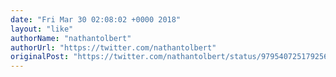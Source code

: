 ```yaml
---
date: "Fri Mar 30 02:08:02 +0000 2018"
layout: "like"
authorName: "nathantolbert"
authorUrl: "https://twitter.com/nathantolbert"
originalPost: "https://twitter.com/nathantolbert/status/979540725179256832"
---
```

